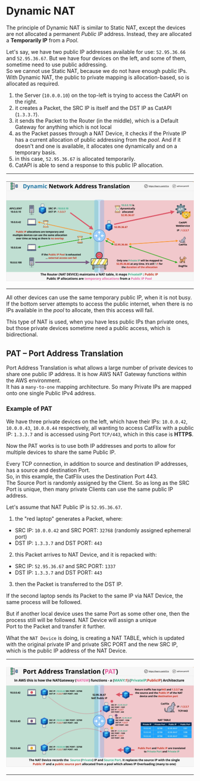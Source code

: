 # Dynamic NAT
The principle of Dynamic NAT is similar to Static NAT, except the devices are not allocated a permanent _Public IP_ address. Instead, 
they are allocated a **Temporarily IP** from a _Pool_.  

Let's say, we have two public IP addresses available for use: `52.95.36.66` and `52.95.36.67`. But we have four devices on the left, and 
some of them, sometime need to use public addressing.  
So we cannot use Static NAT, because we do not have enough public IPs.  With Dynamic NAT, the public to private mapping is allocation-based, so is allocated as required. 

1. the Server (`10.0.0.10`) on the top-left is trying to access the CatAPI on the right.
2. it creates a Packet, the SRC IP is itself and the DST IP as CatAPI (`1.3.3.7`).
3. it sends the Packet to the Router (in the middle), which is a Default Gateway for anything which is not local
4. as the Packet passes through a NAT Device, it checks if the Private IP has a current allocation of public addressing from the _pool_. 
   And if it doesn't and one is available, it allocates one dynamically and on a temporary basis.
5. in this case, `52.95.36.67` is allocated temporarily. 
6. CatAPI is able to send a response to this public IP allocation.

---
<div style="display: flex; justify-content: center; margin: 20px 0">
  <img src="../assets/02-network_address_translation-NAT-p2-1.png" style="width:700px; text-align: center">
</div> 

---

All other devices can use the same temporary public IP, when it is not busy.  
If the bottom server attempts to access the public internet, when there is no IPs available in the _pool_ to allocate, then this access 
will fail.

This type of NAT is used, when you have less public IPs than private ones, but those private devices sometime need a public access, 
which is bidirectional.

## PAT – Port Address Translation
Port Address Translation is what allows a large number of private devices to share one public IP address. It is how AWS NAT Gateway 
functions within the AWS environment.  
It has a `many-to-one` mapping architecture. So many Private IPs are mapped onto one single Public IPv4 address.

### Example of PAT
We have three private devices on the left, which have their IPs: `10.0.0.42`, `10.0.0.43`, `10.0.0.44` respectively, all wanting to 
access CatFlix with a public IP: `1.3.3.7` and is accessed using Port `TCP/443`, which in this case is **HTTPS**.

Now the PAT works is to use both IP addresses and ports to allow for multiple devices to share the same Public IP.

Every TCP connection, in addition to source and destination IP addresses, has a source and destination Port.  
So, in this example, the CatFlix uses the Destination Port 443.  
The Source Port is randomly assigned by the Client. So as long as the SRC Port is unique, then many private Clients can use the same 
public IP address.  

Let's assume that NAT Public IP is `52.95.36.67`.
1. the "red laptop" generates a Packet, where:
  - SRC IP: `10.0.0.42` and SRC PORT: `32768` (randomly assigned ephemeral port)
  - DST IP: `1.3.3.7` and DST PORT: `443`
2. this Packet arrives to NAT Device, and it is repacked with:
  - SRC IP: `52.95.36.67` and SRC PORT: `1337`
  - DST IP: `1.3.3.7` and DST PORT: `443`
3. then the Packet is transferred to the DST IP.

If the second laptop sends its Packet to the same IP via NAT Device, the same process will be followed.

But if another local device uses the same Port as some other one, then the process still will be followed. NAT Device will assign a unique  
Port to the Packet and transfer it further. 

What the `NAT Device` is doing, is creating a NAT TABLE, which is updated  with the original private IP and private SRC PORT and the new 
SRC IP, which is the public IP address of the NAT Device.


---
<div style="display: flex; justify-content: center; margin: 20px 0">
  <img src="../assets/02-network_address_translation-NAT-p2-2.png" style="width:700px; text-align: center">
</div> 

---
